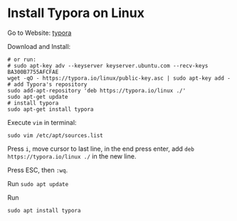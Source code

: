 # Install Typora on Linux

Go to Website: [typora](https://typora.io/)

Download and Install:

```
# or run:
# sudo apt-key adv --keyserver keyserver.ubuntu.com --recv-keys BA300B7755AFCFAE
wget -qO - https://typora.io/linux/public-key.asc | sudo apt-key add -
# add Typora's repository
sudo add-apt-repository 'deb https://typora.io/linux ./'
sudo apt-get update
# install typora
sudo apt-get install typora
```

Execute `vim` in terminal:

```
sudo vim /etc/apt/sources.list
```

Press `i`,  move cursor to last line, in the end press enter, add `deb https://typora.io/linux ./` in the new line.

Press ESC, then `:wq`.

Run `sudo apt update`

Run

```
sudo apt install typora
```

